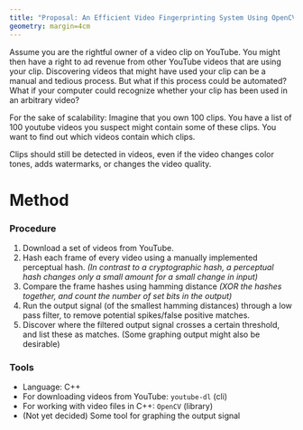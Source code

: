 ```yaml
---
title: "Proposal: An Efficient Video Fingerprinting System Using OpenCV and Perceptual Hashes"
geometry: margin=4cm
---
```


Assume you are the rightful owner of a video clip on YouTube. You might then have a right to ad revenue from other YouTube videos that are using your clip. Discovering videos that might have used your clip can be a manual and tedious process. But what if this process could be automated? What if your computer could recognize whether your clip has been used in an arbitrary video?

For the sake of scalability: Imagine that you own 100 clips. You have a list of 100 youtube videos you suspect might contain some of these clips. You want to find out which videos contain which clips.

Clips should still be detected in videos, even if the video changes color tones, adds watermarks, or changes the video quality.

# Method
### Procedure
1. Download a set of videos from YouTube.
2. Hash each frame of every video using a manually implemented perceptual hash. *(In contrast to a cryptographic hash, a perceptual hash changes only a small amount for a small change in input)*
3. Compare the frame hashes using hamming distance *(XOR the hashes together, and count the number of set bits in the output)*
4. Run the output signal (of the smallest hamming distances) through a low pass filter, to remove potential spikes/false positive matches.
5. Discover where the filtered output signal crosses a certain threshold, and list these as matches. (Some graphing output might also be desirable)

### Tools
* Language: C++
* For downloading videos from YouTube: `youtube-dl` (cli)
* For working with video files in C++: `OpenCV` (library)
* (Not yet decided) Some tool for graphing the output signal
